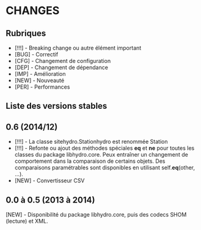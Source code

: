 CHANGES
===============================================================================

Rubriques
-------------------------------------------------------------------------------

* [!!!] - Breaking change ou autre élément important
* [BUG] - Correctif
* [CFG] - Changement de configuration
* [DEP] - Changement de dépendance
* [IMP] - Amélioration
* [NEW] - Nouveauté
* [PER] - Performances

Liste des versions stables
-------------------------------------------------------------------------------

0.6 (2014/12)
-------------------------------------------------------------------------------
* [!!!] - La classe sitehydro.Stationhydro est renommée Station
* [!!!] - Refonte ou ajout des méthodes spéciales __eq__ et __ne__ pour toutes les classes du package libhydro.core.
Peux entraîner un changement de comportement dans la comparaison de certains objets.
Des comparaisons paramétrables sont disponibles en utilisant self.__eq__(other, ...).
* [NEW] - Convertisseur CSV


0.0 à 0.5 (2013 à 2014)
-------------------------------------------------------------------------------
[NEW] - Disponibilité du package libhydro.core, puis des codecs SHOM (lecture) et XML.
